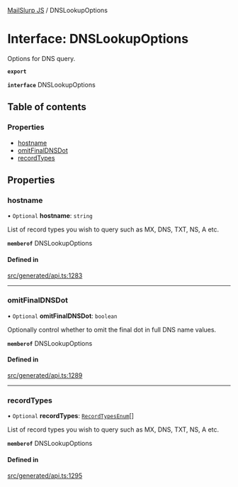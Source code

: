 [MailSlurp JS](../README.md) / DNSLookupOptions

# Interface: DNSLookupOptions

Options for DNS query.

**`export`**

**`interface`** DNSLookupOptions

## Table of contents

### Properties

- [hostname](DNSLookupOptions.md#hostname)
- [omitFinalDNSDot](DNSLookupOptions.md#omitfinaldnsdot)
- [recordTypes](DNSLookupOptions.md#recordtypes)

## Properties

### hostname

• `Optional` **hostname**: `string`

List of record types you wish to query such as MX, DNS, TXT, NS, A etc.

**`memberof`** DNSLookupOptions

#### Defined in

[src/generated/api.ts:1283](https://github.com/mailslurp/mailslurp-client/blob/1460b4d/src/generated/api.ts#L1283)

___

### omitFinalDNSDot

• `Optional` **omitFinalDNSDot**: `boolean`

Optionally control whether to omit the final dot in full DNS name values.

**`memberof`** DNSLookupOptions

#### Defined in

[src/generated/api.ts:1289](https://github.com/mailslurp/mailslurp-client/blob/1460b4d/src/generated/api.ts#L1289)

___

### recordTypes

• `Optional` **recordTypes**: [`RecordTypesEnum`](../enums/DNSLookupOptions.RecordTypesEnum.md)[]

List of record types you wish to query such as MX, DNS, TXT, NS, A etc.

**`memberof`** DNSLookupOptions

#### Defined in

[src/generated/api.ts:1295](https://github.com/mailslurp/mailslurp-client/blob/1460b4d/src/generated/api.ts#L1295)
